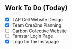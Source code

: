 ## Work To Do (Today)
- [x] TAP Cell Website Design
- [x] Team CreaXns Planning
- [ ] Carbon Collective Website
- [ ] Famstar Login Page 
- [x] Logo for the Instapage
